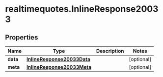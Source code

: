 # realtimequotes.InlineResponse20033

## Properties

Name | Type | Description | Notes
------------ | ------------- | ------------- | -------------
**data** | [**InlineResponse20033Data**](InlineResponse20033Data.md) |  | [optional] 
**meta** | [**InlineResponse20033Meta**](InlineResponse20033Meta.md) |  | [optional] 


